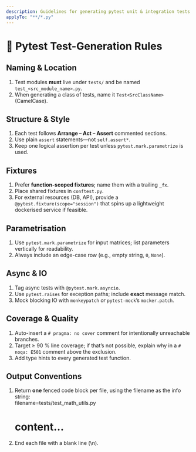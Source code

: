 ```yaml
---
description: Guidelines for generating pytest unit & integration tests
applyTo: "**/*.py"
---
```


# 🧪  Pytest Test-Generation Rules

## Naming & Location
1. Test modules **must** live under `tests/` and be named  
   `test_<src_module_name>.py`.
2. When generating a class of tests, name it `Test<SrcClassName>`
   (CamelCase).

## Structure & Style
1. Each test follows **Arrange – Act – Assert** commented sections.  
2. Use plain `assert` statements—not `self.assert*`.  
3. Keep one logical assertion per test unless `pytest.mark.parametrize`
   is used.

## Fixtures
1. Prefer **function-scoped fixtures**; name them with a trailing
   `_fx`.  
2. Place shared fixtures in `conftest.py`.  
3. For external resources (DB, API), provide a
   `@pytest.fixture(scope="session")` that spins up a lightweight
   dockerised service if feasible.

## Parametrisation
1. Use `pytest.mark.parametrize` for input matrices; list parameters
   vertically for readability.  
2. Always include an edge-case row (e.g., empty string, `0`, `None`).

## Async & IO
1. Tag async tests with `@pytest.mark.asyncio`.  
2. Use `pytest.raises` for exception paths; include **exact** message
   match.  
3. Mock blocking IO with `monkeypatch` *or* `pytest-mock`’s
   `mocker.patch`.

## Coverage & Quality
1. Auto-insert a `# pragma: no cover` comment for intentionally
   unreachable branches.  
2. Target ≥ 90 % line coverage; if that’s not possible, explain why in a
   `# noqa: E501` comment above the exclusion.  
3. Add type hints to every generated test function.

## Output Conventions
1. Return **one** fenced code block per file, using the filename as the
   info string:  
    filename=tests/test_math_utils.py
   # content…

2. End each file with a blank line (\n).

